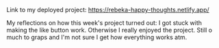 Link to my deployed project: https://rebeka-happy-thoughts.netlify.app/

My reflections on how this week's project turned out: I got stuck with making the like button work. Otherwise I really enjoyed the project. Still o much to graps and I'm not sure I get how everything works atm.   